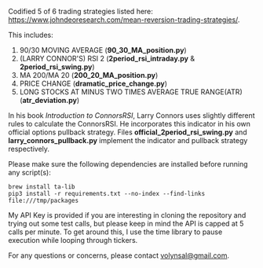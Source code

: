 Codified 5 of 6 trading strategies listed here: https://www.johndeoresearch.com/mean-reversion-trading-strategies/.

This includes:

1. 90/30 MOVING AVERAGE (**90_30_MA_position.py**)
2. (LARRY CONNOR'S) RSI 2 (**2period_rsi_intraday.py** & **2period_rsi_swing.py**)
3. MA 200/MA 20 (**200_20_MA_position.py**)
4. PRICE CHANGE (**dramatic_price_change.py**)
6. LONG STOCKS AT MINUS TWO TIMES AVERAGE TRUE RANGE(ATR) (**atr_deviation.py**)

In his book *Introduction to ConnorsRSI*, Larry Connors uses slightly different rules to calculate the ConnorsRSI. He incorporates this indicator in his own official options pullback strategy. Files **official_2period_rsi_swing.py** and **larry_connors_pullback.py** implement the indicator and pullback strategy respectively.

Please make sure the following dependencies are installed before running any script(s): 

```
brew install ta-lib
pip3 install -r requirements.txt --no-index --find-links file:///tmp/packages
```

My API Key is provided if you are interesting in cloning the repository and trying out some test calls, but please keep in mind the API is capped at 5 calls per minute. To get around this, I use the time library to pause execution while looping through tickers.

For any questions or concerns, please contact volynsal@gmail.com.